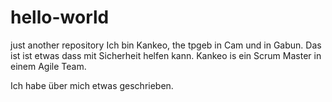 # hello-world
just another repository
Ich bin Kankeo, the tpgeb in Cam und in Gabun.
Das ist ist etwas dass mit Sicherheit helfen kann.
Kankeo is ein Scrum Master in einem Agile Team.

Ich habe über mich etwas geschrieben.
